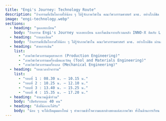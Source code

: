 ```yaml
---
title: "Engi's Journey: Technology Route"
description: "กิจกรรมที่เปิดโอกาสให้น้อง ๆ ได้รู้จักภาควิชาใน คณะวิศวกรรมศาสตร์ มจธ. อย่างใกล้ชิด ผ่านการเดินทัวร์ภาควิชา ตามเส้นทางแต่ละสาย พร้อมทั้งมี Mini-Workshop เล็ก ๆ ให้ลองสัมผัสบรรยากาศการเรียนรู้ของแต่ละภาควิชา"
image: "engi-technology.webp"
sections:
  - heading: "จุดลงทะเบียน"
    body: "กิจกรรม Engi's Journey จะลงทะเบียน และเริ่มเดินจากบริเวณหลัง INNO-X ติดกับ Learning Garden"
  - heading: "รายละเอียด"
    body: "กิจกรรมที่เปิดโอกาสให้น้อง ๆ ได้รู้จักภาควิชาใน คณะวิศวกรรมศาสตร์ มจธ. อย่างใกล้ชิด ผ่านการ เดินทัวร์ภาควิชา ตามเส้นทางแต่ละสาย พร้อมทั้งมี Mini- Workshop เล็ก ๆ ให้ลองสัมผัสบรรยากาศการเรียนรู้ของแต่ละภาควิชา"
  - heading: "สายการเดิน"
    list:
      - "ภาควิชาวิศวกรรมอุตสาหการ (Production Engineering)"
      - "ภาควิชาวิศวกรรมเครื่องมือและวัสดุ (Tool and Materials Engineering)"
      - "ภาควิชาวิศวกรรมเครื่องกล (Mechanical Engineering)"
  - heading: "รอบเวลากิจกรรม"
    list:
      - "รอบที่ 1 : 08.30 น. – 10.15 น."
      - "รอบที่ 2 : 10.25 น. – 12.10 น."
      - "รอบที่ 3 : 13.40 น. – 15.25 น."
      - "รอบที่ 4 : 15.35 น. – 17.20 น."
  - heading: "จำนวนผู้เข้าร่วม"
    body: "เปิดรับรอบละ 40 คน"
  - heading: "สิ่งที่น้องจะได้รับ"
    body: "น้อง ๆ จะได้เปิดมุมมองใหม่ ๆ ทำความเข้าใจความแตกต่างของแต่ละภาควิชา ทั้งในด้านการเรียน การทำกิจกรรม และแนวทางในอนาคต ซึ่งจะช่วยให้น้อง ๆ เห็นภาพชัดเจนยิ่งขึ้น และเลือกเส้นทางที่เหมาะสมกับตัวเอง"
---
```


